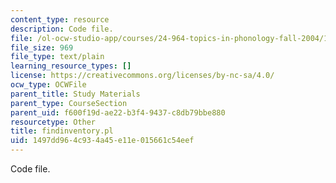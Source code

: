 ```yaml
---
content_type: resource
description: Code file.
file: /ol-ocw-studio-app/courses/24-964-topics-in-phonology-fall-2004/1497dd964c934a45e11e015661c54eef_findinventory.pl
file_size: 969
file_type: text/plain
learning_resource_types: []
license: https://creativecommons.org/licenses/by-nc-sa/4.0/
ocw_type: OCWFile
parent_title: Study Materials
parent_type: CourseSection
parent_uid: f600f19d-ae22-b3f4-9437-c8db79bbe880
resourcetype: Other
title: findinventory.pl
uid: 1497dd96-4c93-4a45-e11e-015661c54eef
---
```

Code file.